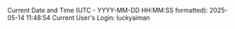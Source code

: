 Current Date and Time (UTC - YYYY-MM-DD HH:MM:SS formatted): 2025-05-14 11:48:54
Current User's Login: luckyaiman
